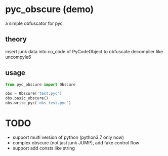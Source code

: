 # pyc_obscure (demo)
a simple obfuscator for pyc


## theory

insert junk data into co_code of PyCodeObject to obfuscate decompiler like uncompyle6


## usage

```python
from pyc_obscure import Obscure

obs = Obscure('test.pyc')
obs.basic_obscure()
obs.write_pyc('obs_test.pyc')
```

# TODO

- support multi version of python (python3.7 only now)
- complex obscure (not just junk JUMP), add fake control flow
- support add consts like string

